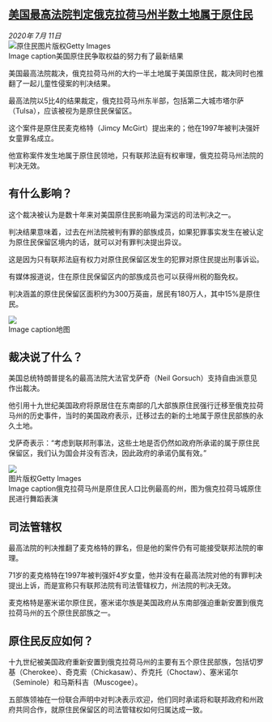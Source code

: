 <!--1594478800000-->
[美国最高法院判定俄克拉荷马州半数土地属于原住民](http://www.bbc.com/zhongwen/simp/world-53370333)
------

<div><i>2020年 7月 11日</i></div><div><div class="story-body__inner" property="articleBody"><div class="media-landscape has-caption full-width lead"><span class="image-and-copyright-container"><img class="js-image-replace" alt="原住民" src="https://images.weserv.nl/?url=ichef.bbci.co.uk/news/640/cpsprodpb/72C7/production/_113338392_whatsubject.jpg"><span class="off-screen">图片版权</span><span class="story-image-copyright">Getty Images</span></span><figcaption class="media-caption"><span class="off-screen">Image caption</span><span class="media-caption__text">美国原住民争取权益的努力有了最新结果</span></figcaption></div><p class="story-body__introduction">美国最高法院裁决，俄克拉荷马州的大约一半土地属于美国原住民，裁决同时也推翻了一起儿童性侵案的判决结果。</p><div id="bbccom_mpu_3" class="bbccom_slot mpu-ad" aria-hidden="true"><div class="bbccom_advert"></div></div><p>最高法院以5比4的结果裁定，俄克拉荷马州东半部，包括第二大城市塔尔萨（Tulsa），应该被视为是原住民保留区。</p><p>这个案件是原住民麦克格特（Jimcy McGirt）提出来的；他在1997年被判决强奸女童罪名成立。</p><div id="bbccom_mpu_1_2" class="bbccom_slot mpu-ad" aria-hidden="true"><div class="bbccom_advert"></div></div><p>他宣称案件发生地属于原住民领地，只有联邦法庭有权审理，俄克拉荷马州法院的判决无效。</p><h2 class="story-body__crosshead">有什么影响？</h2><p>这个裁决被认为是数十年来对美国原住民影响最为深远的司法判决之一。</p><p>判决结果意味着，过去在州法院被判有罪的部族成员，如果犯罪事实发生在被认定为原住民保留区境内的话，就可以对有罪判决提出异议。</p><p>这是因为只有联邦法庭有权力对原住民保留区发生的犯罪对原住民提出刑事诉讼。</p><p>有媒体报道说，住在原住民保留区内的部族成员也可以获得州税的豁免权。</p><p>判决涵盖的原住民保留区面积约为300万英亩，居民有180万人，其中15%是原住民。</p><div class="media-landscape has-caption full-width"><span class="image-and-copyright-container"><img src="https://images.weserv.nl/?url=ichef.bbci.co.uk/news/640/cpsprodpb/4BB7/production/_113338391_whatsubject.jpg"><br></span><figcaption class="media-caption"><span class="off-screen">Image caption</span><span class="media-caption__text">地图</span></figcaption></div><h2 class="story-body__crosshead">裁决说了什么？</h2><p>美国总统特朗普提名的最高法院大法官戈萨奇（Neil Gorsuch）支持自由派意见作出裁决。</p><p>他引用十九世纪美国政府将原居住在东南部的几大部族原住民强行迁移至俄克拉荷马州的历史事件，当时的美国政府表示，迁移过去的新的土地属于原住民部族的永久土地。</p><p>戈萨奇表示：“考虑到联邦刑事法，这些土地是否仍然如政府所承诺的属于原住民保留区，我们认为国会并没有否决，因此政府的承诺仍属有效。”</p><div class="media-landscape has-caption full-width"><span class="image-and-copyright-container"><img src="https://images.weserv.nl/?url=ichef.bbci.co.uk/news/640/cpsprodpb/24A7/production/_113338390_whatsubject.jpg"><br><span class="off-screen">图片版权</span><span class="story-image-copyright">Getty Images</span></span><figcaption class="media-caption"><span class="off-screen">Image caption</span><span class="media-caption__text">俄克拉荷马州是原住民人口比例最高的州，图为俄克拉荷马城原住民进行舞蹈表演</span></figcaption></div><h2 class="story-body__crosshead">司法管辖权</h2><p>最高法院的判决推翻了麦克格特的罪名，但是他的案件仍有可能接受联邦法院的审理。</p><p>71岁的麦克格特在1997年被判强奸4岁女童，他并没有在最高法院对他的有罪判决提出上诉，而是宣称只有联邦法院有司法管辖权力，州法院的判决无效。</p><p>麦克格特是塞米诺尔原住民，塞米诺尔族是美国政府从东南部强迫重新安置到俄克拉荷马州的五个原住民部族之一。</p><h2 class="story-body__crosshead">原住民反应如何？</h2><p>十九世纪被美国政府重新安置到俄克拉荷马州的主要有五个原住民部族，包括切罗基（Cherokee）、奇克索（Chickasaw）、乔克托（Choctaw）、塞米诺尔（Seminole）和马斯科吉（Muscogee）。</p><p>五部族领袖在一份联合声明中对判决表示欢迎，他们同时承诺将和联邦政府和州政府共同合作，就原住民保留区的司法管辖权如何归属达成一致。</p></div></div>
